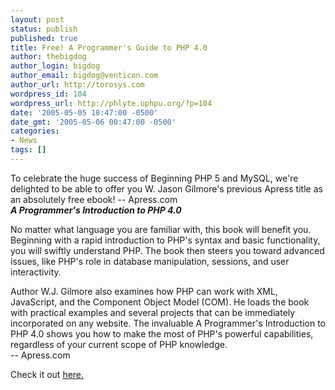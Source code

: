 ```yaml
---
layout: post
status: publish
published: true
title: Free! A Programmer's Guide to PHP 4.0
author: thebigdog
author_login: bigdog
author_email: bigdog@venticon.com
author_url: http://torosys.com
wordpress_id: 104
wordpress_url: http://phlyte.uphpu.org/?p=104
date: '2005-05-05 18:47:00 -0500'
date_gmt: '2005-05-06 00:47:00 -0500'
categories:
- News
tags: []
---
```

<p>To celebrate the huge success of Beginning PHP 5 and MySQL, we're delighted to be able to offer you W. Jason Gilmore's previous Apress title as an absolutely free ebook! -- Apress.com<br />
<b><i>A Programmer's Introduction to PHP 4.0</i></b>
<p>No matter what language you are familiar with, this book will benefit you. Beginning with a rapid introduction to PHP's syntax and basic functionality, you will swiftly understand PHP. The book then steers you toward advanced issues, like PHP's role in database manipulation, sessions, and user interactivity.</p>
<p>Author W.J. Gilmore also examines how PHP can work with XML, JavaScript, and the Component Object Model (COM). He loads the book with practical examples and several projects that can be immediately incorporated on any website. The invaluable A Programmer's Introduction to PHP 4.0 shows you how to make the most of PHP's powerful capabilities, regardless of your current scope of PHP knowledge.<br />-- Apress.com</p>
<p>Check it out <a href="http://apress.com/free/index.html">here.</a></p>
